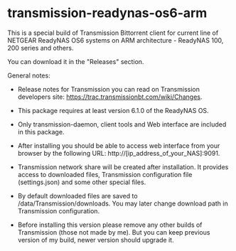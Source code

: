 # transmission-readynas-os6-arm

This is a special build of Transmission Bittorrent client for current line of NETGEAR ReadyNAS OS6 systems on ARM architecture - ReadyNAS 100, 200 series and others.  

You can download it in the "Releases" section.

General notes:

- Release notes for Transmission you can read on Transmission developers site: https://trac.transmissionbt.com/wiki/Changes.

- This package requires at least version 6.1.0 of the ReadyNAS OS. 

- Only transmission-daemon, client tools and Web interface are included in this package.

- After installing you should be able to access web interface from your browser by the following URL: http://[ip_address_of_your_NAS]:9091.

- Transmission network share will be created after installation. It provides access to downloaded files, Transmission configuration file (settings.json) and some other special files.

- By default downloaded files are saved to /data/Transmission/downloads. You may later change download path in Transmission configuration.

- Before installing this version please remove any other builds of Transmission (those not made by me). But you can keep previous version of my build, newer version should upgrade it.
